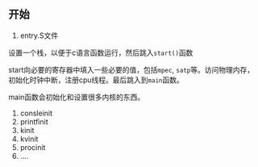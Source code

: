 
## 开始

1. entry.S文件

设置一个栈，以便于c语言函数运行，然后跳入`start()`函数

start向必要的寄存器中填入一些必要的值，包括`mpec`, `satp`等。访问物理内存，
初始化时钟中断，注册cpu线程。最后跳入到`main`函数。

main函数会初始化和设置很多内核的东西。
1. consleinit
2. printfinit
3. kinit
4. kvinit
5. procinit
6. ....

